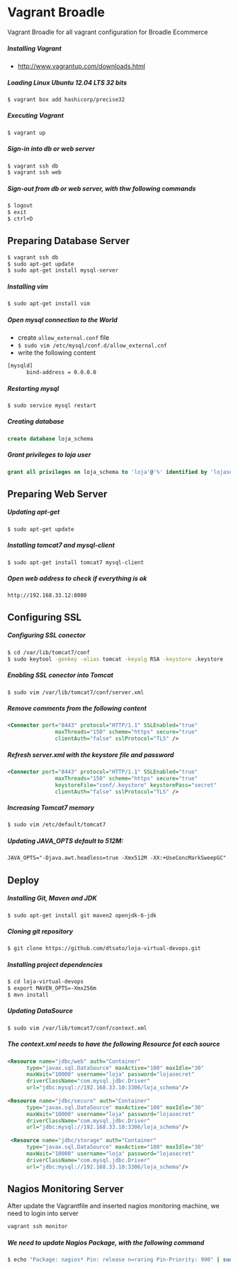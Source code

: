 # Vagrant Broadle
Vagrant Broadle for all vagrant configuration for Broadle Ecommerce


##### Installing Vagrant
* http://www.vagrantup.com/downloads.html

##### Loading Linux Ubuntu 12.04 LTS 32 bits
```bash
$ vagrant box add hashicorp/precise32
```

##### Executing Vagrant
```bash
$ vagrant up
```

##### Sign-in into db or web server
```bash
$ vagrant ssh db
$ vagrant ssh web
``` 

##### Sign-out from db or web server, with thw following commands
```bash
$ logout
$ exit
$ ctrl+D
```

Preparing Database Server
----------------------------------------
```bash
$ vagrant ssh db
$ sudo apt-get update
$ sudo apt-get install mysql-server
```

##### Installing vim
```bash
$ sudo apt-get install vim
```

##### Open mysql connection to the World 
* create `allow_external.conf` file
* `$ sudo vim /etc/mysql/conf.d/allow_external.cnf`
* write the following content

```bash
[mysqld]
      bind-address = 0.0.0.0
```

##### Restarting mysql
```bash
$ sudo service mysql restart
```

##### Creating database
```sql
create database loja_schema
```

##### Grant privileges to loja user
```sql
grant all privileges on loja_schema to 'loja'@'%' identified by 'lojasecret';
```

Preparing Web Server
--------------------

##### Updating apt-get
```bash
$ sudo apt-get update
```

##### Installing tomcat7 and mysql-client
```bash
$ sudo apt-get install tomcat7 mysql-client
```

##### Open web address to check if everything is ok
```
http://192.168.33.12:8080
```

Configuring SSL
--------------------

##### Configuring SSL conector
```bash
$ cd /var/lib/tomcat7/conf
$ sudo keytool -genkey -alias tomcat -keyalg RSA -keystore .keystore
```

##### Enabling SSL conector into Tomcat
```bash
$ sudo vim /var/lib/tomcat7/conf/server.xml
```

##### Remove comments from the following content
```xml
<Connector port="8443" protocol="HTTP/1.1" SSLEnabled="true"
               maxThreads="150" scheme="https" secure="true"
               clientAuth="false" sslProtocol="TLS" />
```

##### Refresh server.xml with the keystore file and password
```xml
<Connector port="8443" protocol="HTTP/1.1" SSLEnabled="true"
               maxThreads="150" scheme="https" secure="true"
               keystoreFile="conf/.keystore" keystorePass="secret"
               clientAuth="false" sslProtocol="TLS" />
```

##### Increasing Tomcat7 memory
```bash
$ sudo vim /etc/default/tomcat7
```

##### Updating JAVA_OPTS default to 512M:
```xml
JAVA_OPTS="-Djava.awt.headless=true -Xmx512M -XX:+UseConcMarkSweepGC"
```

Deploy
------

##### Installing Git, Maven and JDK
```bash
$ sudo apt-get install git maven2 openjdk-6-jdk
```

##### Cloning git repository
```bash
$ git clone https://github.com/dtsato/loja-virtual-devops.git
```

##### Installing project dependencies
```bash
$ cd loja-virtual-devops
$ export MAVEN_OPTS=-Xmx256m
$ mvn install
```

##### Updating DataSource 
```bash
$ sudo vim /var/lib/tomcat7/conf/context.xml
```

##### The context.xml needs to have the following Resource fot each source

```xml
<Resource name="jdbc/web" auth="Container"
      type="javax.sql.DataSource" maxActive="100" maxIdle="30"
      maxWait="10000" username="loja" password="lojasecret"
      driverClassName="com.mysql.jdbc.Driver"
      url="jdbc:mysql://192.168.33.10:3306/loja_schema"/>
      
<Resource name="jdbc/secure" auth="Container"
      type="javax.sql.DataSource" maxActive="100" maxIdle="30"
      maxWait="10000" username="loja" password="lojasecret"
      driverClassName="com.mysql.jdbc.Driver"
      url="jdbc:mysql://192.168.33.10:3306/loja_schema"/>
      
 <Resource name="jdbc/storage" auth="Container"
      type="javax.sql.DataSource" maxActive="100" maxIdle="30"
      maxWait="10000" username="loja" password="lojasecret"
      driverClassName="com.mysql.jdbc.Driver"
      url="jdbc:mysql://192.168.33.10:3306/loja_schema"/>      
```

## Nagios Monitoring Server

After update the Vagrantfile and inserted nagios monitoring machine, we need to login into server

```bash
vagrant ssh monitor
```

##### We need to update Nagios Package, with the following command

```bash
$ echo "Package: nagios* Pin: release n=raring Pin-Priority: 990" | sudo tee /etc/apt/preferences.d/nagios
```
